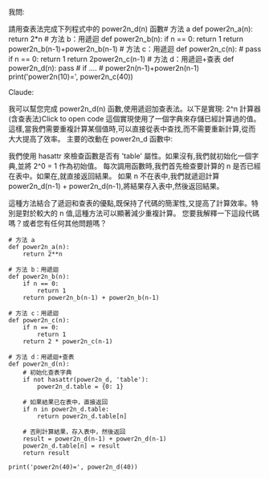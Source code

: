 我問:

請用查表法完成下列程式中的 power2n_d(n) 函數# 方法 a def power2n_a(n): return 2*n # 方法 b：用遞迴 def power2n_b(n): if n == 0: return 1 return power2n_b(n-1)+power2n_b(n-1) # 方法 c：用遞迴 def power2n_c(n): # pass if n == 0: return 1 return 2power2n_c(n-1) # 方法 d：用遞迴+查表 def power2n_d(n): pass # if .... # power2n(n-1)+power2n(n-1) print('power2n(10)=', power2n_c(40))

Claude:

我可以幫您完成 power2n_d(n) 函數,使用遞迴加查表法。以下是實現:
2^n 計算器(含查表法)Click to open code
這個實現使用了一個字典來存儲已經計算過的值。這樣,當我們需要重複計算某個值時,可以直接從表中查找,而不需要重新計算,從而大大提高了效率。
主要的改動在 power2n_d 函數中:

我們使用 hasattr 來檢查函數是否有 'table' 屬性。如果沒有,我們就初始化一個字典,並將 2^0 = 1 作為初始值。
每次調用函數時,我們首先檢查要計算的 n 是否已經在表中。如果在,就直接返回結果。
如果 n 不在表中,我們就遞迴計算 power2n_d(n-1) + power2n_d(n-1),將結果存入表中,然後返回結果。

這種方法結合了遞迴和查表的優點,既保持了代碼的簡潔性,又提高了計算效率。特別是對於較大的 n 值,這種方法可以顯著減少重複計算。
您要我解釋一下這段代碼嗎？或者您有任何其他問題嗎？

```
# 方法 a
def power2n_a(n):
    return 2**n

# 方法 b：用遞迴
def power2n_b(n):
    if n == 0:
        return 1
    return power2n_b(n-1) + power2n_b(n-1)

# 方法 c：用遞迴
def power2n_c(n):
    if n == 0:
        return 1
    return 2 * power2n_c(n-1)

# 方法 d：用遞迴+查表
def power2n_d(n):
    # 初始化查表字典
    if not hasattr(power2n_d, 'table'):
        power2n_d.table = {0: 1}
    
    # 如果結果已在表中，直接返回
    if n in power2n_d.table:
        return power2n_d.table[n]
    
    # 否則計算結果，存入表中，然後返回
    result = power2n_d(n-1) + power2n_d(n-1)
    power2n_d.table[n] = result
    return result

print('power2n(40)=', power2n_d(40))

```